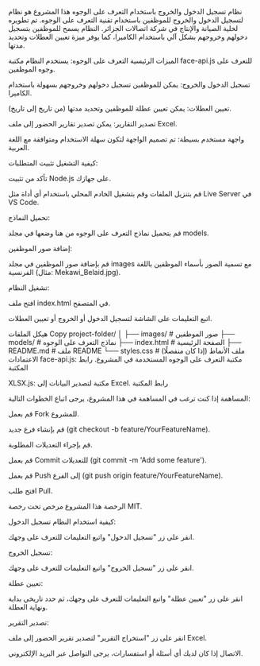 نظام تسجيل الدخول والخروج باستخدام التعرف على الوجوه
هذا المشروع هو نظام لتسجيل الدخول والخروج للموظفين باستخدام تقنية التعرف على الوجوه. تم تطويره لخلية الصيانة والإنتاج في شركة اتصالات الجزائر. النظام يسمح للموظفين بتسجيل دخولهم وخروجهم بشكل آلي باستخدام الكاميرا، كما يوفر ميزة تعيين العطلات وتحديد مدتها.

الميزات الرئيسية
التعرف على الوجوه: يستخدم النظام مكتبة face-api.js للتعرف على وجوه الموظفين.

تسجيل الدخول والخروج: يمكن للموظفين تسجيل دخولهم وخروجهم بسهولة باستخدام الكاميرا.

تعيين العطلات: يمكن تعيين عطلة للموظفين وتحديد مدتها (من تاريخ إلى تاريخ).

تصدير التقارير: يمكن تصدير تقارير الحضور إلى ملف Excel.

واجهة مستخدم بسيطة: تم تصميم الواجهة لتكون سهلة الاستخدام ومتوافقة مع اللغة العربية.

كيفية التشغيل
تثبيت المتطلبات:

تأكد من تثبيت Node.js على جهازك.

قم بتنزيل الملفات وقم بتشغيل الخادم المحلي باستخدام أي أداة مثل Live Server في VS Code.

تحميل النماذج:

قم بتحميل نماذج التعرف على الوجوه من هنا وضعها في مجلد models.

إضافة صور الموظفين:

قم بإضافة صور الموظفين في مجلد images مع تسمية الصور بأسماء الموظفين باللغة الفرنسية (مثال: Mekawi_Belaid.jpg).

تشغيل النظام:

افتح ملف index.html في المتصفح.

اتبع التعليمات على الشاشة لتسجيل الدخول أو الخروج أو تعيين العطلات.

هيكل الملفات
Copy
project-folder/
│
├── images/                # صور الموظفين
├── models/                # نماذج التعرف على الوجوه
├── index.html             # الصفحة الرئيسية
├── README.md              # ملف README
└── styles.css             # ملف الأنماط (إذا كان منفصلًا)
الاعتمادات
face-api.js: مكتبة التعرف على الوجوه المستخدمة في المشروع. رابط المكتبة

XLSX.js: مكتبة لتصدير البيانات إلى Excel. رابط المكتبة

المساهمة
إذا كنت ترغب في المساهمة في هذا المشروع، يرجى اتباع الخطوات التالية:

قم بعمل Fork للمشروع.

قم بإنشاء فرع جديد (git checkout -b feature/YourFeatureName).

قم بإجراء التعديلات المطلوبة.

قم بعمل Commit للتعديلات (git commit -m 'Add some feature').

قم بعمل Push إلى الفرع (git push origin feature/YourFeatureName).

افتح طلب Pull.

الرخصة
هذا المشروع مرخص تحت رخصة MIT.

كيفية استخدام النظام
تسجيل الدخول:

انقر على زر "تسجيل الدخول" واتبع التعليمات للتعرف على وجهك.

تسجيل الخروج:

انقر على زر "تسجيل الخروج" واتبع التعليمات للتعرف على وجهك.

تعيين عطلة:

انقر على زر "تعيين عطلة" واتبع التعليمات للتعرف على وجهك، ثم حدد تاريخي بداية ونهاية العطلة.

تصدير التقرير:

انقر على زر "استخراج التقرير" لتصدير تقرير الحضور إلى ملف Excel.

الاتصال
إذا كان لديك أي أسئلة أو استفسارات، يرجى التواصل عبر البريد الإلكتروني.
